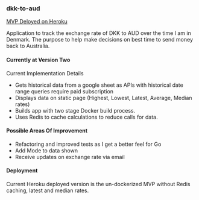 ### dkk-to-aud
[MVP Deloyed on Heroku](https://dkk-to-aud.herokuapp.com/)

Application to track the exchange rate of DKK to AUD over the time I am in Denmark.
The purpose to help make decisions on best time to send money back to Australia.

#### Currently at Version Two
Current Implementation Details
* Gets historical data from a google sheet as APIs with historical date range queries require paid subscription
* Displays data on static page (Highest, Lowest, Latest, Average, Median rates)
* Builds app with two stage Docker build process.
* Uses Redis to cache calculations to reduce calls for data.

#### Possible Areas Of Improvement
* Refactoring and improved tests as I get a better feel for Go
* Add Mode to data shown
* Receive updates on exchange rate via email

#### Deployment
Current Heroku deployed version is the un-dockerized MVP without Redis caching, latest and median rates.
